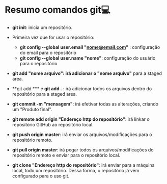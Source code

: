 # Resumo comandos git:computer:

- **git init**: inicia um repositório.
- Primeira vez que for usar o repositório:
  - **git config --global user.email "nome@email.com"** :  configuração do email para o repositório
  - **git config --global user.name "nome"**: configuração do usuário para o repositório

- **git add "nome arquivo": irá adicionar o "nome arquivo"** para a staged area.
- **git add *** e **git add .** : irá adicionar todos os arquivos dentro do repositório para a staged area.
- **git commit -m "mensagem"**: irá efetivar todas as alterações, criando um "Produto final".
- **git remote add origin "Endereço http do repositório"**: irá linkar o repositório GitHub ao repositório local.
- **git push origin master**: irá enviar  os arquivos/modificações para o repositório remoto.
- **git pull origin master**: irá pegar todos os arquivos/modificações do repositório remoto e enviar para o repositório local.

- **git clone "Endereço http do repositório"**: irá enviar para a máquina local, todo um repositório.  Dessa forma, o repositório já vem configurado para o uso git.

   

